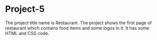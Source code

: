 # Project-5

The project title name is Restaurant.
The project shows the first page of restaurant which contains food items and some logos in it.
It has some HTML and CSS code.
